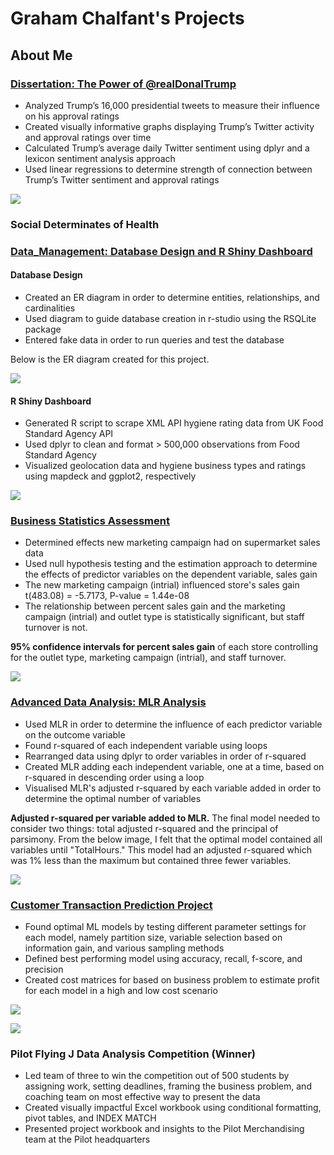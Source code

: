 # Graham Chalfant's Projects

## About Me


### [Dissertation: The Power of @realDonalTrump](https://github.com/GrahamChalfant/Dissertation_Power_Of_realDonalTrump)

- Analyzed Trump’s 16,000 presidential tweets to measure their influence on his approval ratings
- Created visually informative graphs displaying Trump’s Twitter activity and approval ratings over time 
- Calculated Trump’s average daily Twitter sentiment using dplyr and a lexicon sentiment analysis approach 
- Used linear regressions to determine strength of connection between Trump’s Twitter sentiment and approval ratings 


![](/images/wordcloud_trump_twitter_sentiment.png)

### Social Determinates of Health 




### [Data_Management: Database Design and R Shiny Dashboard](https://github.com/GrahamChalfant/Data_Management_Project)

#### Database Design
- Created an ER diagram in order to determine entities, relationships, and cardinalities 
- Used diagram to guide database creation in r-studio using the RSQLite package
- Entered fake data in order to run queries and test the database 

Below is the ER diagram created for this project. 

![](/images/ER_diagram.png)

#### R Shiny Dashboard
- Generated R script to scrape XML API hygiene rating data from UK Food Standard Agency API
- Used dplyr to clean and format > 500,000 observations from Food Standard Agency  
- Visualized geolocation data and hygiene business types and ratings using mapdeck and ggplot2, respectively

![](/images/shiny_dash_final.png)

### [Business Statistics Assessment](https://github.com/GrahamChalfant/Business_Statistics)
- Determined effects new marketing campaign had on supermarket sales data 
- Used null hypothesis testing and the estimation approach to determine the effects of predictor variables on the dependent variable, sales gain 
- The new marketing campaign (intrial) influenced store's sales gain t(483.08) = -5.7173, P-value = 1.44e-08
- The relationship between percent sales gain and the marketing campaign (intrial) and outlet type is statistically significant, but  staff turnover is not.   

**95% confidence intervals for percent sales gain** of each store controlling for the outlet type, marketing campaign (intrial), and staff turnover.

![](/images/percent%20sales%20gain%20controlling%20for%20outlettype%20and%20staff%20turnover.png)

 
### [Advanced Data Analysis: MLR Analysis](https://github.com/GrahamChalfant/Advanced_Data_Analysis_Project)
- Used MLR in order to determine the influence of each predictor variable on the outcome variable
- Found r-squared of each independent variable using loops
- Rearranged data using dplyr to order variables in order of r-squared
- Created MLR adding each independent variable, one at a time, based on r-squared in descending order using a loop
- Visualised MLR's adjusted r-squared by each variable added in order to determine the optimal number of variables 

**Adjusted r-squared per variable added to MLR.** The final model needed to consider two things: total adjusted r-squared and the principal of parsimony. From the below image, I felt that the optimal model contained all variables until "TotalHours." This model had an adjusted r-squared which was 1% less than the maximum but contained three fewer variables. 

![](/images/multiple_lm_rsquared.png)

 
 
### [Customer Transaction Prediction Project](https://github.com/GrahamChalfant/Customer_Transaction_Prediction_Project)

- Found optimal ML models by testing different parameter settings for each model, namely partition size, variable selection based on information gain, and various sampling methods
- Defined best performing model using accuracy, recall, f-score, and precision
- Created cost matrices for based on business problem to estimate profit for each model in a high and low cost scenario 


![](/images/AIP_Model_Comparison.png)


![](/images/AIP_Confusion_Matrix_Costs.png)




### Pilot Flying J Data Analysis Competition (Winner) 
- Led team of three to win the competition out of 500 students by assigning work, setting deadlines, framing the business problem, and coaching team on most effective way to present the data
- Created visually impactful Excel workbook using conditional formatting, pivot tables, and INDEX MATCH
- Presented project workbook and insights to the Pilot Merchandising team at the Pilot headquarters


